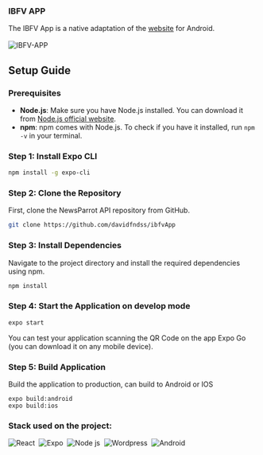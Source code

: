 ### IBFV APP
The IBFV App is a native adaptation of the [website](https://igrejafamiliaevida.com.br) for Android.
<br></br>
![IBFV-APP](https://github.com/user-attachments/assets/ebb34247-5946-4486-aed3-15f98db3db1a)

## Setup Guide

### Prerequisites
- **Node.js**: Make sure you have Node.js installed. You can download it from [Node.js official website](https://nodejs.org/).
- **npm**: npm comes with Node.js. To check if you have it installed, run `npm -v` in your terminal.


### Step 1: Install Expo CLI

```bash 
npm install -g expo-cli
```

### Step 2: Clone the Repository
First, clone the NewsParrot API repository from GitHub.

```bash 
git clone https://github.com/davidfndss/ibfvApp
```

### Step 3: Install Dependencies
Navigate to the project directory and install the required dependencies using npm.

```bash
npm install
```

### Step 4: Start the Application on develop mode

```bash
expo start
```

You can test your application scanning the QR Code on the app Expo Go (you can download it on any mobile device).

### Step 5: Build Application
Build the application to production, can build to Android or IOS

```
expo build:android
expo build:ios
```

### Stack used on the project:
![React](https://img.shields.io/badge/react-1572B6?style=for-the-badge&logo=react&logoColor=white)&nbsp;
![Expo](https://img.shields.io/badge/expo-purple?style=for-the-badge&logo=expo&logoColor=white)&nbsp;
![Node js](https://img.shields.io/badge/node.js-6DA55F?style=for-the-badge&logo=node.js&logoColor=white)&nbsp;
![Wordpress](https://img.shields.io/badge/wordpress-blue?style=for-the-badge&logo=wordpress&logoColor=white)&nbsp;
![Android](https://img.shields.io/badge/android-darkgreen?style=for-the-badge&logo=android&logoColor=white)&nbsp;
